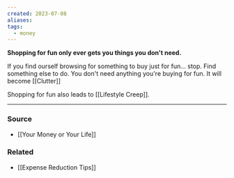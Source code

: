```yaml
---
created: 2023-07-08
aliases: 
tags:
  - money
---
```

**Shopping for fun only ever gets you things you don't need.**

If you find ourself browsing for something to buy just for fun... stop. Find something else to do. You don't need anything you're buying for fun. It will become [[Clutter]] 

Shopping for fun also leads to [[Lifestyle Creep]].

****
### Source
- [[Your Money or Your Life]]

### Related
- [[Expense Reduction Tips]]